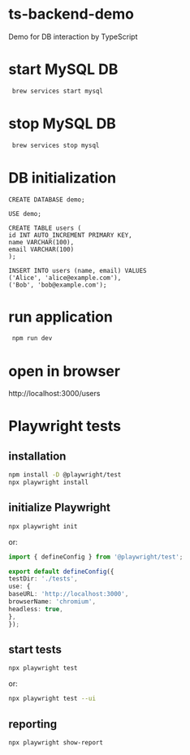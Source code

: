 # ts-backend-demo
Demo for DB interaction by TypeScript

# start MySQL DB
```zsh
 brew services start mysql
```

# stop MySQL DB
```zsh
 brew services stop mysql
```

# DB initialization
```mysql
CREATE DATABASE demo;

USE demo;

CREATE TABLE users (
id INT AUTO_INCREMENT PRIMARY KEY,
name VARCHAR(100),
email VARCHAR(100)
);

INSERT INTO users (name, email) VALUES
('Alice', 'alice@example.com'),
('Bob', 'bob@example.com');
```

# run application
```zsh
 npm run dev
```

# open in browser
http://localhost:3000/users

# Playwright tests
## installation
```zsh
npm install -D @playwright/test
npx playwright install
```
## initialize Playwright
```zsh
npx playwright init
```
or:
```typescript
import { defineConfig } from '@playwright/test';

export default defineConfig({
testDir: './tests',
use: {
baseURL: 'http://localhost:3000',
browserName: 'chromium',
headless: true,
},
});
```
## start tests
```zsh
npx playwright test
```
or:
```zsh
npx playwright test --ui
```

## reporting
```zsh
npx playwright show-report
```
